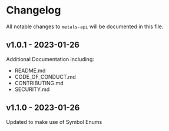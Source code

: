 # Changelog

All notable changes to `metals-api` will be documented in this file.

## v1.0.1 - 2023-01-26

Additional Documentation including:

- README.md
- CODE_OF_CONDUCT.md
- CONTRIBUTING.md
- SECURITY.md

## v1.1.0 - 2023-01-26

Updated to make use of Symbol Enums
